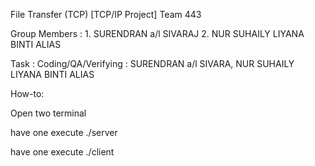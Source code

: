 File Transfer (TCP) [TCP/IP Project]
Team 443

Group Members : 1. SURENDRAN a/l SIVARAJ
                2. NUR SUHAILY LIYANA BINTI ALIAS

Task : Coding/QA/Verifying : SURENDRAN a/l SIVARA, NUR SUHAILY LIYANA BINTI ALIAS

How-to:

Open two terminal

have one execute ./server

have one execute ./client
